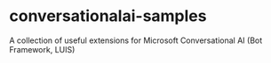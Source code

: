 # conversationalai-samples
A collection of useful extensions for Microsoft Conversational AI (Bot Framework, LUIS)
